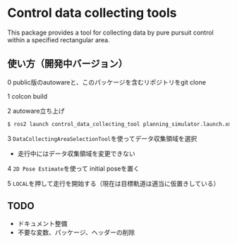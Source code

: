 # Control data collecting tools

This package provides a tool for collecting data by pure pursuit control within a specified rectangular area.

## 使い方（開発中バージョン）

0 public版のautowareと、このパッケージを含むリポジトリをgit clone

1 colcon build

2 autoware立ち上げ

```bash
$ ros2 launch control_data_collecting_tool planning_simulator.launch.xml rviz_config:=$(ros2 pkg prefix control_data_collecting_tool)/share/control_data_collecting_tool/rviz/autoware.rviz map_path:=$HOME/autoware_map/sample-map-planning vehicle_model:=sample_vehicle sensor_model:=sample_sensor_kit trajectory_follower_mode:=control_data_collecting_tool
```

3 `DataCollectingAreaSelectionTool`を使ってデータ収集領域を選択

- 走行中にはデータ収集領域を変更できない

4 `2D Pose Estimate`を使って initial poseを置く

5 `LOCAL`を押して走行を開始する（現在は目標軌道は適当に仮置きしている）

## TODO

- ドキュメント整備
- 不要な変数、パッケージ、ヘッダーの削除
